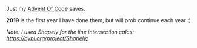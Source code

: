 Just my [Advent Of Code](https://adventofcode.com/) saves.

**2019** is the first year I have done them, but will prob continue each year :)

*Note: I used Shapely for the line intersection calcs: https://pypi.org/project/Shapely/*
